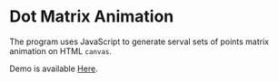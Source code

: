 # Dot Matrix Animation

The program uses JavaScript to generate serval sets of points matrix animation on HTML `canvas`.

Demo is available [Here](https://sqmscm.github.io/DotMatrixAnimation).
